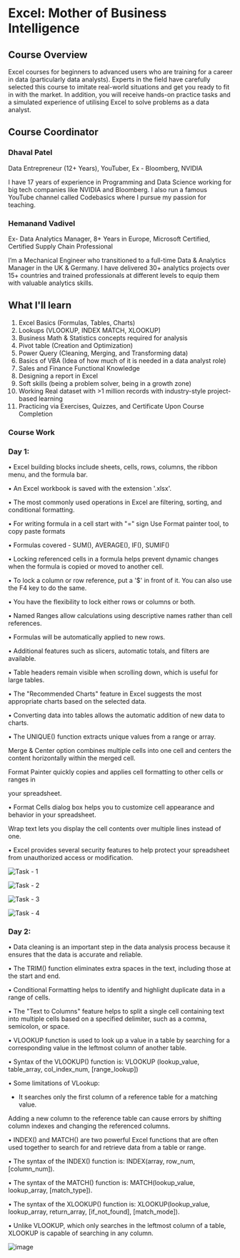 
# Excel: Mother of Business Intelligence

## Course Overview

Excel courses for beginners to advanced users who are training for a career in data (particularly data analysts). Experts in the field have carefully selected this course to imitate real-world situations and get you ready to fit in with the market. In addition, you will receive hands-on practice tasks and a simulated experience of utilising Excel to solve problems as a data analyst.

## Course Coordinator 
### Dhaval Patel
Data Entrepreneur (12+ Years), YouTuber,
Ex - Bloomberg, NVIDIA

I have 17 years of experience in Programming and Data Science working for big tech companies like NVIDIA and Bloomberg. I also run a famous YouTube channel called Codebasics where I pursue my passion for teaching.

### Hemanand Vadivel
Ex- Data Analytics Manager, 8+ Years in Europe, Microsoft Certified, Certified Supply Chain Professional

I’m a Mechanical Engineer who transitioned to a full-time Data & Analytics Manager in the UK & Germany. I have delivered 30+ analytics projects over 15+ countries and trained professionals at different levels to equip them with valuable analytics skills.

## What I'll learn

1. Excel Basics (Formulas, Tables, Charts)
2. Lookups (VLOOKUP, INDEX MATCH, XLOOKUP)
3. Business Math & Statistics concepts required for analysis
4. Pivot table (Creation and Optimization)
5. Power Query (Cleaning, Merging, and Transforming data)
6. Basics of VBA (Idea of how much of it is needed in a data analyst role)
7. Sales and Finance Functional Knowledge
8. Designing a report in Excel
9. Soft skills (being a problem solver, being in a growth zone)
10. Working Real dataset with >1 million records with industry-style project-based learning
11. Practicing via Exercises, Quizzes, and Certificate Upon Course Completion


### Course Work
### Day 1:

• Excel building blocks include sheets, cells, rows, columns, the ribbon menu, and the formula bar.

• An Excel workbook is saved with the extension '.xlsx'.

• The most commonly used operations in Excel are filtering, sorting, and conditional formatting.

• For writing formula in a cell start with "=" sign Use Format painter tool, to copy paste formats

• Formulas covered - SUM(), AVERAGE(), IF(), SUMIF()

• Locking referenced cells in a formula helps prevent dynamic changes when the formula is copied or moved to another cell.

• To lock a column or row reference, put a '$' in front of it. You can also use the F4 key to do the same.

• You have the flexibility to lock either rows or columns or both.

• Named Ranges allow calculations using descriptive names rather than cell references.

• Formulas will be automatically applied to new rows.

• Additional features such as slicers, automatic totals, and filters are available.

• Table headers remain visible when scrolling down, which is useful for large tables.

• The "Recommended Charts" feature in Excel suggests the most appropriate charts based on the selected data.

• Converting data into tables allows the automatic addition of new data to charts.

• The UNIQUE() function extracts unique values from a range or array.

Merge & Center option combines multiple cells into one cell and centers the content horizontally within the merged cell.

Format Painter quickly copies and applies cell formatting to other cells or ranges in

your spreadsheet.

• Format Cells dialog box helps you to customize cell appearance and behavior in your spreadsheet.

Wrap text lets you display the cell contents over multiple lines instead of one.

• Excel provides several security features to help protect your spreadsheet from unauthorized access or modification.

![Task - 1](https://github.com/Ayangroy13/Excel-Course_Code-Basics/assets/165015521/d45e1150-3de4-4ec1-8374-ba0ca532b30a)

![Task - 2](https://github.com/Ayangroy13/Excel-Course_Code-Basics/assets/165015521/1ffab4c9-acaf-4bce-8c1c-7c3555dcf571)

![Task - 3](https://github.com/Ayangroy13/Excel-Course_Code-Basics/assets/165015521/328ac020-e065-41f8-915f-ea3aa83500cd)

![Task - 4](https://github.com/Ayangroy13/Excel-Course_Code-Basics/assets/165015521/7bf0e012-b3b1-4759-b702-09d6fd06beed)

### Day 2:

• Data cleaning is an important step in the data analysis process because it ensures that the data is accurate and reliable.

• The TRIM() function eliminates extra spaces in the text, including those at the start and end.

• Conditional Formatting helps to identify and highlight duplicate data in a range of cells.

• The "Text to Columns" feature helps to split a single cell containing text into multiple cells based on a specified delimiter, such as a comma, semicolon, or space.

• VLOOKUP function is used to look up a value in a table by searching for a corresponding value in the leftmost column of another table.

• Syntax of the VLOOKUP() function is: VLOOKUP (lookup_value, table_array, col_index_num, [range_lookup])

• Some limitations of VLookup:

- It searches only the first column of a reference table for a matching value.

Adding a new column to the reference table can cause errors by shifting column indexes and changing the referenced columns.

• INDEX() and MATCH() are two powerful Excel functions that are often used together to search for and retrieve data from a table or range.

• The syntax of the INDEX() function is: INDEX(array, row_num, [column_num]).

• The syntax of the MATCH() function is: MATCH(lookup_value, lookup_array, [match_type]).

• The syntax of the XLOOKUP() function is: XLOOKUP(lookup_value, lookup_array, return_array, [if_not_found], [match_mode]).

• Unlike VLOOKUP, which only searches in the leftmost column of a table, XLOOKUP is capable of searching in any column.

![image](https://github.com/Ayangroy13/Excel-Course_Code-Basics/assets/165015521/b803c496-2c1d-45ac-ad34-d75a1b621ad4)
